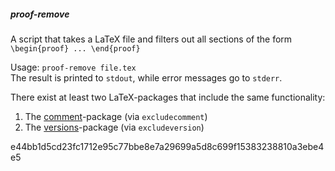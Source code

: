 ##### proof-remove
A script that takes a LaTeX file and filters out all sections of the form `\begin{proof} ... \end{proof}`

Usage: `proof-remove file.tex`  
The result is printed to `stdout`, while error messages go to `stderr`.

There exist at least two LaTeX-packages that include the same functionality:

1. The [comment](https://ctan.org/pkg/comment)-package (via `excludecomment`)
2. The [versions](https://ctan.org/pkg/versions)-package (via `excludeversion`)





e44bb1d5cd23fc1712e95c77bbe8e7a29699a5d8c699f15383238810a3ebe4e5

